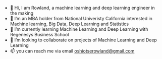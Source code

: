 - 👋 Hi, I am Rowland, a machine learning and deep learning engineer in the making
- 👀 I’m an MBA holder from National Univeristy California interested in Machine learning, Big Data, Deep Learning and Statistics
- 🌱 I’m currently learning Machine Learning and Deep Learning with Regenesys Business School
- 💞️ I’m looking to collaborate on projects of Machine Learning and Deep Learning
- 📫 you can reach me via email oshiotserowland@gmail.com

<!---
Rowland Oshiotse is a ✨ special ✨ repository because its `README.md` (this file) appears on your GitHub profile.
You can click the Preview link to take a look at your changes.
--->
